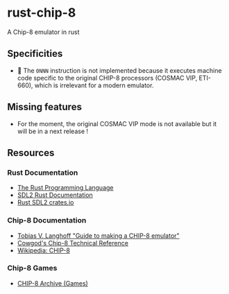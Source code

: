 # rust-chip-8
A Chip-8 emulator in rust

## Specificities 
- 🚫 The `0NNN` instruction is not implemented because it executes machine code specific to the original CHIP-8 processors (COSMAC VIP, ETI-660), which is irrelevant for a modern emulator.

## Missing features
- For the moment, the original COSMAC VIP mode is not available but it will be in a next release !

## Resources
### Rust Documentation
- [The Rust Programming Language](https://doc.rust-lang.org/book/)
- [SDL2 Rust Documentation](https://docs.rs/sdl2/latest/sdl2/)
- [Rust SDL2 crates.io](https://crates.io/crates/sdl2)

### Chip-8 Documentation
- [Tobias V. Langhoff "Guide to making a CHIP-8 emulator"](https://tobiasvl.github.io/blog/write-a-chip-8-emulator/)
- [Cowgod's Chip-8 Technical Reference](http://devernay.free.fr/hacks/chip8/C8TECH10.HTM)
- [Wikipedia: CHIP-8](https://en.wikipedia.org/wiki/CHIP-8)

### Chip-8 Games
- [CHIP-8 Archive (Games)](https://johnearnest.github.io/chip8Archive/)